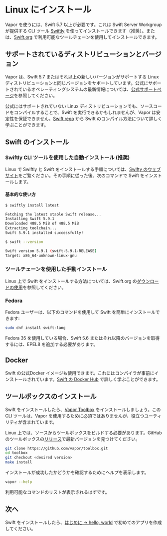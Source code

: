 # Linux にインストール

Vapor を使うには、Swift 5.7 以上が必要です。これは Swift Server Workgroup が提供する CLI ツール [Swiftly](https://swiftlang.github.io/swiftly/) を使ってインストールできます（推奨）。または、[Swift.org](https://swift.org/download/) で利用可能なツールチェーンを使用してインストールできます。

## サポートされているディストリビューションとバージョン
Vapor は、Swift 5.7 またはそれ以上の新しいバージョンがサポートする Linux ディストリビューションと同じバージョンをサポートしています。公式にサポートされているオペレーティングシステムの最新情報については、[公式サポートページ](https://www.swift.org/platform-support/)を参照してください。


公式にはサポートされていない Linux ディストリビューションでも、ソースコードをコンパイルすることで、Swift を実行できるかもしれませんが、Vapor は安定性を保証できません。[Swift repo](https://github.com/apple/swift#getting-started) から Swift のコンパイル方法について詳しく学ぶことができます。

## Swift のインストール

### Swiftly CLI ツールを使用した自動インストール (推奨)

Linux で Swiftly と Swift をインストールする手順については、[Swifty のウェブサイト](https://swiftlang.github.io/swiftly/)をご覧ください。その手順に従った後、次のコマンドで Swift をインストールします。

#### 基本的な使い方

```sh
$ swiftly install latest

Fetching the latest stable Swift release...
Installing Swift 5.9.1
Downloaded 488.5 MiB of 488.5 MiB
Extracting toolchain...
Swift 5.9.1 installed successfully!

$ swift --version

Swift version 5.9.1 (swift-5.9.1-RELEASE)
Target: x86_64-unknown-linux-gnu
```

### ツールチェーンを使用した手動インストール

Linux 上で Swift をインストールする方法については、Swift.org の[ダウンロードの使用](https://swift.org/download/#using-downloads)を参照してください。

### Fedora

Fedora ユーザーは、以下のコマンドを使用して Swift を簡単にインストールできます:

```sh
sudo dnf install swift-lang
```

Fedora 35 を使用している場合、Swift 5.6 またはそれ以降のバージョンを取得するには、EPEL8 を追加する必要があります。

## Docker

Swift の公式Docker イメージも使用できます。これにはコンパイラが事前にインストールされています。[Swift の Docker Hub](https://hub.docker.com/_/swift) で詳しく学ぶことができます。

## ツールボックスのインストール

Swift をインストールしたら、[Vapor Toolbox](https://github.com/vapor/toolbox) をインストールしましょう。この CLI ツールは、Vapor を使用するために必須ではありませんが、役立つユーティリティが含まれています。

Linux 上では、ソースからツールボックスをビルドする必要があります。GitHub のツールボックスの<a href="https://github.com/vapor/toolbox/releases" target="_blank">リリース</a>で最新バージョンを見つけてください。

```sh
git clone https://github.com/vapor/toolbox.git
cd toolbox
git checkout <desired version>
make install
```

インストールが成功したかどうかを確認するためにヘルプを表示します。

```sh
vapor --help
```

利用可能なコマンドのリストが表示されるはずです。

## 次へ

Swift をインストールしたら、[はじめに &rarr; hello, world](../getting-started/hello-world.md) で初めてのアプリを作成してください。
